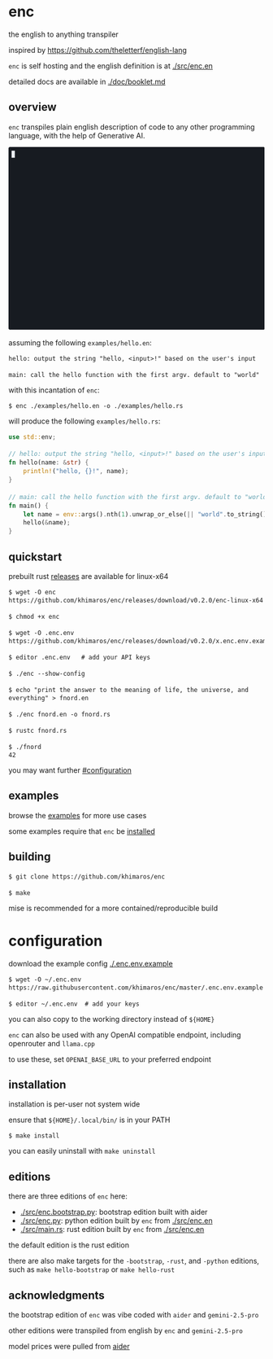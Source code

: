 # enc

the english to anything transpiler

inspired by https://github.com/theletterf/english-lang

`enc` is self hosting and the english definition is at [./src/enc.en](./src/enc.en)

detailed docs are available in [./doc/booklet.md](doc/booklet.md)

## overview

`enc` transpiles plain english description of code to any other
programming language, with the help of Generative AI.

![enc asciicast](./doc/enc.cast.gif)

assuming the following `examples/hello.en`:

```
hello: output the string "hello, <input>!" based on the user's input

main: call the hello function with the first argv. default to "world"
```

with this incantation of `enc`:

```console
$ enc ./examples/hello.en -o ./examples/hello.rs
```

will produce the following `examples/hello.rs`:

```rust
use std::env;

// hello: output the string "hello, <input>!" based on the user's input
fn hello(name: &str) {
    println!("hello, {}!", name);
}

// main: call the hello function with the first argv. default to "world"
fn main() {
    let name = env::args().nth(1).unwrap_or_else(|| "world".to_string());
    hello(&name);
}
```

## quickstart

prebuilt rust [releases](https://github.com/khimaros/enc/releases) are available for linux-x64

```console
$ wget -O enc https://github.com/khimaros/enc/releases/download/v0.2.0/enc-linux-x64

$ chmod +x enc

$ wget -O .enc.env https://github.com/khimaros/enc/releases/download/v0.2.0/x.enc.env.example

$ editor .enc.env   # add your API keys

$ ./enc --show-config

$ echo "print the answer to the meaning of life, the universe, and everything" > fnord.en

$ ./enc fnord.en -o fnord.rs

$ rustc fnord.rs

$ ./fnord
42
```

you may want further [#configuration](#configuration)

## examples

browse the [examples](./examples/) for more use cases

some examples require that `enc` be [installed](#installation#)

## building

```console
$ git clone https://github.com/khimaros/enc

$ make
```

mise is recommended for a more contained/reproducible build

# configuration

download the example config [./.enc.env.example](./.enc.env.example)

```console
$ wget -O ~/.enc.env https://raw.githubusercontent.com/khimaros/enc/master/.enc.env.example

$ editor ~/.enc.env  # add your keys
```

you can also copy to the working directory instead of `${HOME}`

`enc` can also be used with any OpenAI compatible endpoint, including openrouter and `llama.cpp`

to use these, set `OPENAI_BASE_URL` to your preferred endpoint

## installation

installation is per-user not system wide

ensure that `${HOME}/.local/bin/` is in your PATH

```console
$ make install
```

you can easily uninstall with `make uninstall`

## editions

there are three editions of `enc` here:

- [./src/enc.bootstrap.py](./src/enc.bootstrap.py): bootstrap edition built with aider
- [./src/enc.py](./src/enc.py): python edition built by `enc` from [./src/enc.en](./src/enc.en)
- [./src/main.rs](./src/main.rs): rust edition built by `enc` from [./src/enc.en](./src/enc.en)

the default edition is the rust edition

there are also make targets for the `-bootstrap`, `-rust`, and `-python` editions,
such as `make hello-bootstrap` or `make hello-rust`

## acknowledgments

the bootstrap edition of `enc` was vibe coded with `aider` and `gemini-2.5-pro`

other editions were transpiled from english by `enc` and `gemini-2.5-pro`

model prices were pulled from [aider](https://github.com/Aider-AI/aider/blob/main/aider/resources/model-metadata.json)
